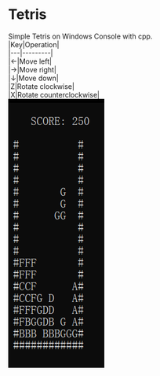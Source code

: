 # Tetris
Simple Tetris on Windows Console with cpp.  
|Key|Operation|  
|---|---------|  
|$\leftarrow$|Move left|  
|$\rightarrow$|Move right|  
|$\downarrow$|Move down|  
|Z|Rotate clockwise|  
|X|Rotate counterclockwise|  
![tetris](Tetris/images/tetris.png "Tetris")